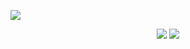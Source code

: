 ![](https://komarev.com/ghpvc/?username=konigcorpse&color=ABA9A8&base=2376&label=Profile+views+♡)

<p align=center> <img src=https://media.discordapp.net/attachments/1030863249845002251/1254828908335988818/Untitled435_20240624230110.png?ex=667ae9fd&is=6679987d&hm=53718bd27c50da5112eec0b768dd9364855d8c3300a7886532dfcd2f88402f98&=&format=webp&quality=lossless&width=315&height=417> <img src=https://media.discordapp.net/attachments/1030863249845002251/1254828909120192605/Untitled435_20240624230036.png?ex=667ae9fd&is=6679987d&hm=6db33d91d64122d3d1a4531e5dc61437586860f3f41b14be746d42704a8fbe5d&=&format=webp&quality=lossless&width=315&height=417>

